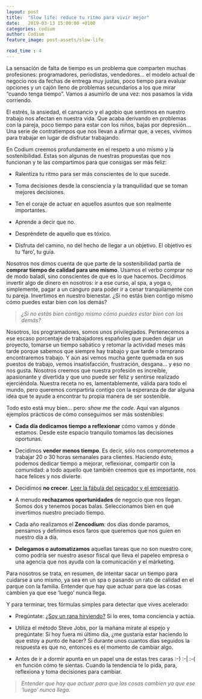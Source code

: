 ```yaml
---
layout: post
title:  "Slow life: reduce tu ritmo para vivir mejor"
date:   2019-03-13 15:00:00 +0100
categories: codium
author: Codium
feature_image: post-assets/slow-life

read_time : 4
---
```


La sensación de falta de tiempo es un problema que comparten muchas profesiones: programadores, periodistas, vendedores…  el modelo actual de negocio nos da fechas de entrega muy justas, poco tiempo para evaluar opciones y un cajón lleno de problemas secundarios a los que mirar “cuando tenga tiempo”. Vamos a asumirlo de una vez: nos pasamos la vida corriendo. 

El estrés, la ansiedad, el cansancio y el agobio que sentimos en nuestro trabajo nos afectan en nuestra vida.  Que acaba derivando en problemas con la pareja, poco tiempo para estar con los niños, bajas por depresión… Una serie de contratiempos que nos llevan a afirmar que, a veces, vivimos para trabajar en lugar de disfrutar trabajando.

En Codium creemos profundamente en el respeto a uno mismo y la sostenibilidad. Estas son algunas de nuestras propuestas que nos funcionan y te las compartimos para que consigas ser más feliz:

- Ralentiza tu ritmo para ser más conscientes de lo que sucede.

- Toma decisiones desde la consciencia y la tranquilidad que se toman mejores decisiones.

- Ten el coraje de actuar en aquellos asuntos que son realmente importantes.

- Aprende a decir que no.

- Despréndete de aquello que es tóxico.

- Disfruta del camino, no del hecho de llegar a un objetivo. El objetivo es tu ‘faro’, tu guía.

Nosotros nos dimos cuenta de que parte de la sostenibilidad partía de **comprar tiempo de calidad para uno mismo**. Usamos el verbo comprar no de modo baladí, sino conscientes de que es lo que hacemos. Decidimos invertir algo de dinero en nosotros: ir a ese curso, al spa, a yoga o, simplemente, pagar a un canguro para poder ir a cenar tranquilamente con tu pareja. Invertimos en nuestro bienestar. ¿Si no estás bien contigo mismo cómo puedes estar bien con los demás?

> _¿Si no estás bien contigo mismo cómo puedes estar bien con los demás?_

Nosotros, los programadores, somos unos privilegiados. Pertenecemos a ese escaso porcentaje de trabajadores españoles que pueden dejar un proyecto, tomarse un tiempo sabático y retomar la actividad meses más tarde porque sabemos que siempre hay trabajo y que tarde o temprano encontraremos trabajo. Y aún así vemos mucha gente quemada en sus puestos de trabajo, vemos insatisfacción, frustración, desgana… y eso no nos gusta. Nosotros creemos que nuestra profesión es increíble, apasionante y divertida y que uno puede ser feliz y sentirse realizado ejerciéndola. Nuestra receta no es, lamentablemente, válida para todo el mundo, pero queremos compartirla contigo con  la esperanza de dar alguna idea que te ayude a encontrar tu propia manera de ser sostenible. 

Todo esto está muy bien… pero: _show me the code_. Aquí van algunos ejemplos prácticos de cómo conseguimos ser más sostenibles:

- **Cada día dedicamos tiempo a reflexionar** cómo vamos y dónde estamos. Desde este espacio tranquilo tomamos las decisiones oportunas.

- Decidimos **vender menos tiempo**. Es decir, sólo nos comprometemos a  trabajar 20 o 30 horas semanales para clientes. Haciendo ésto, podemos dedicar tiempo a mejorar, reflexionar, compartir con la comunidad: a todo aquello que también creemos que es importante, nos hace felices y nos divierte.

- Decidimos **no crecer**. [Leer la fábula del pescador y el empresario](https://vivoemprendiendo.com/2013/08/20/fabula-empresarial-el-pescador-y-el-empresario/).

- A menudo **rechazamos oportunidades** de negocio que nos llegan. Somos dos y tenemos pocas balas. Seleccionamos bien en qué invertimos nuestro preciado tiempo.

- Cada año realizamos el **Zencodium**: dos días donde paramos, pensamos y definimos esos faros que queremos que nos guíen en nuestro día a día.

- **Delegamos o automatizamos** aquellas tareas que no son nuestro core, como podría ser nuestro asesor fiscal que lleva el papeleo empresa o una agencia que nos ayuda con la comunicación y el márketing.

Para nosotros se trata, en resumen, de intentar sacar un tiempo para cuidarse a uno mismo, ya sea en un spa o pasando un rato de calidad en el parque con la familia. Entender que hay que actuar para que las cosas cambien ya que ese ‘luego’ nunca llega.


Y para terminar, tres fórmulas simples para detectar que vives acelerado:
- Pregúntate: [¿Soy un rana hirviendo?](https://www.guiainfantil.com/ocio/fabulas/la-rana-y-el-agua-hirviendo-fabula-para-incentivar-el-pensamiento-critico-en-los-ninos/) Si lo eres, toma conciencia y actúa.

- Utiliza el método Steve Jobs, por la mañana mírate al espejo y pregúntate: Si hoy fuera mi último día, ¿me gustaría estar haciendo lo que estoy a punto de hacer? Si durante unos cuantos días seguidos la respuesta es que no, entonces es el momento de cambiar algo.

- Antes de ir a dormir apunta en un papel una de estas tres caras :-) :-\| :-( en función cómo te sientas. Cuando la tendencia te lo pida, para, reflexiona y toma decisiones para cambiar.


> _Entender que hay que actuar para que las cosas cambien ya que ese ‘luego’ nunca llega._
